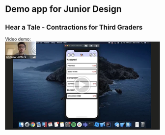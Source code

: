 # Demo app for Junior Design
## Hear a Tale - Contractions for Third Graders


Video demo:
[![Video link](screenshots/video.png)](https://drive.google.com/file/d/1XUSOWtu0Lw_NrAJRyWIrruamMJnMic3u/view "Demo video")
